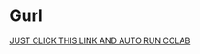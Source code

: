 # Gurl
[JUST CLICK THIS LINK AND AUTO RUN COLAB][colab-url]

[colab-url]: https://colab.research.google.com/github/K-A-M-R-U-L/Gurl/blob/main/URL_TO_GOOGLE_DRIVE.ipynb
